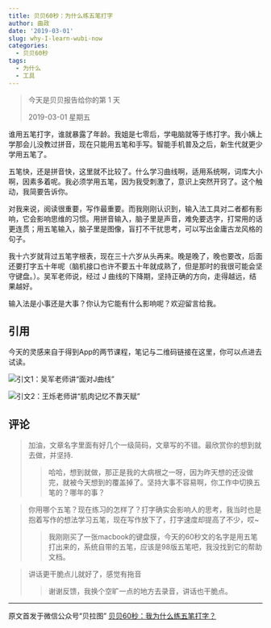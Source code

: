 ```yaml
---
title: 贝贝60秒：为什么练五笔打字
author: 曲政
date: '2019-03-01'
slug: why-I-learn-wubi-now
categories:
  - 贝贝60秒
tags:
  - 为什么
  - 工具
---
```

> 今天是贝贝报告给你的第 1 天 
>
> 2019-03-01 星期五  

谁用五笔打字，谁就暴露了年龄。我姐是七零后，学电脑就等于练打字。我小姨上学那会儿没教过拼音，现在只能用五笔和手写。智能手机普及之后，新生代就更少学用五笔了。

五笔快，还是拼音快，这里就不比较了。什么学习曲线啊，适用系统啊，词库大小啊，因素多着呢。我必须学用五笔，因为我受刺激了，意识上突然开窍了。这个触动，我简要告诉你。

对我来说，阅读很重要，写作最重要。而我刚刚认识到，输入法工具对二者都有影响，它会影响思维的习惯。用拼音输入，脑子里是声音，难免要选字，打常用的话更连贯；用五笔输入，脑子里是图像，盲打不干扰思考，可以写出金庸古龙风格的句子。

我十六岁就背过五笔字根表，现在三十六岁从头再来。晚是晚了，晚也要改，后面还要打字五十年呢（脑机接口也许不要五十年就成熟了，但是那时的我很可能会坚守键盘。）。吴军老师说，经过 J 曲线的下降期，坚持正确的方向，走得越远，结果越好。

输入法是小事还是大事？你认为它能有什么影响呢？欢迎留言给我。

## 引用

今天的灵感来自于得到App的两节课程，笔记与二维码链接在这里，你可以点进去试读。

![引文1：吴军老师讲“面对J曲线”](https://tva1.sinaimg.cn/large/006tNbRwgy1g9pfu7odjsj30u02ch7bg.jpg)

![引文2：王烁老师讲“肌肉记忆不靠天赋”](https://tva1.sinaimg.cn/large/006tNbRwgy1g9pfum6zuhj30u01nm796.jpg)

## 评论

> 加油，文章名字里面有好几个一级简码，文章写的不错。最欣赏你的想到就去做，并坚持.  
>
> >   哈哈，想到就做，那正是我的大病根之一呀，因为昨天想的还没做完，就被今天想到的覆盖掉了。坚持大事不容易啊，你工作中切换五笔的？哪年的事？

> 你用哪个五笔？现在练习的怎样了？打字确实会影响人的思考，我当时也是抱着写作的想法学习五笔，现在写作放下了，打字速度却提高了不少，哎~
>
> > 我刚刚买了一张macbook的键盘膜，今天的60秒文的名字是用五笔打出来的，系统自带的五笔，应该是98版五笔吧，我没找到它的帮助文档。

> 讲话更干脆点儿就好了，感觉有拖音
>
> > 谢谢反馈，我换个空旷一点的地方去录音，讲话也干脆点。

---

原文首发于微信公众号“贝拉图” [贝贝60秒：我为什么练五笔打字？](https://mp.weixin.qq.com/s/wuIVWoESyT25KgI6X7mn6w)